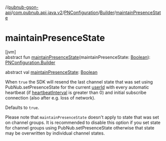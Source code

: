 //[pubnub-gson-api](../../../../index.md)/[com.pubnub.api.java.v2](../../index.md)/[PNConfiguration](../index.md)/[Builder](index.md)/[maintainPresenceState](maintain-presence-state.md)

# maintainPresenceState

[jvm]\
abstract fun [maintainPresenceState](maintain-presence-state.md)(maintainPresenceState: [Boolean](https://kotlinlang.org/api/latest/jvm/stdlib/kotlin-stdlib/kotlin/-boolean/index.html)): [PNConfiguration.Builder](index.md)

abstract val [maintainPresenceState](maintain-presence-state.md): [Boolean](https://kotlinlang.org/api/latest/jvm/stdlib/kotlin-stdlib/kotlin/-boolean/index.html)

When `true` the SDK will resend the last channel state that was set using PubNub.setPresenceState for the current [userId](user-id.md) with every automatic heartbeat (if [heartbeatInterval](heartbeat-interval.md) is greater than 0) and initial subscribe connection (also after e.g. loss of network).

Defaults to `true`.

Please note that `maintainPresenceState` doesn't apply to state that was set on channel groups. It is recommended to disable this option if you set state for channel groups using PubNub.setPresenceState otherwise that state may be overwritten by individual channel states.
